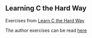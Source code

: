 Learning C the Hard Way
-------------------------

Exercises from [Learn C the Hard Way](http://c.learncodethehardway.org/book/)

The author exercises can be read [here](https://github.com/zedshaw/learn-c-the-hard-way-lectures)
